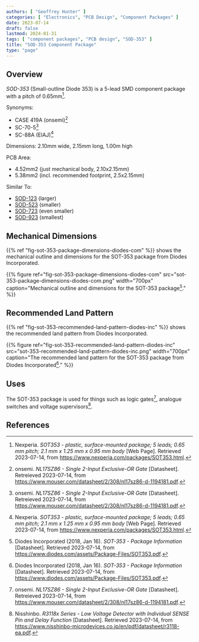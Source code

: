 ```yaml
---
authors: [ "Geoffrey Hunter" ]
categories: [ "Electronics", "PCB Design", "Component Packages" ]
date: 2023-07-14
draft: false
lastmod: 2024-01-31
tags: [ "component packages", "PCB design", "SOD-353" ]
title: "SOD-353 Component Package"
type: "page"
---
```


## Overview

_SOD-353_ (Small-outline Diode 353) is a 5-lead SMD component package with a pitch of 0.65mm[^nexperia-sot-353].

Synonyms:

* CASE 419A (onsemi)[^on-semi-nl17sz86-ds]
* SC-70-5[^on-semi-nl17sz86-ds]
* SC-88A (EIAJ)[^nexperia-sot-353]

Dimensions: 2.10mm wide, 2.15mm long, 1.00m high

PCB Area:
* 4.52mm2 (just mechanical body, 2.10x2.15mm)
* 5.38mm2 (incl. recommended footprint, 2.5x2.15mm)

Similar To:

* [SOD-123](/pcb-design/component-packages/sod-123-component-package/) (larger)
* [SOD-523](/pcb-design/component-packages/sod-523-component-package/) (smaller)
* [SOD-723](/pcb-design/component-packages/sod-723-component-package/) (even smaller)
* [SOD-923](/pcb-design/component-packages/sod-923-component-package/) (smallest)

## Mechanical Dimensions

{{% ref "fig-sot-353-package-dimensions-diodes-com" %}} shows the mechanical outline and dimensions for the SOT-353 package from Diodes Incorporated. 

{{% figure ref="fig-sot-353-package-dimensions-diodes-com" src="sot-353-package-dimensions-diodes-com.png" width="700px" caption="Mechanical outline and dimensions for the SOT-353 package[^diodes-incorp-sot-353-package-info]." %}}

## Recommended Land Pattern

{{% ref "fig-sot-353-recommended-land-pattern-diodes-inc" %}} shows the recommended land pattern from Diodes Incorporated.

{{% figure ref="fig-sot-353-recommended-land-pattern-diodes-inc" src="sot-353-recommended-land-pattern-diodes-inc.png" width="700px" caption="The recommended land pattern for the SOT-353 package from Diodes Incorporated[^diodes-incorp-sot-353-package-info]." %}}

## Uses

The SOT-353 package is used for things such as logic gates[^on-semi-nl17sz86-ds], analogue switches and voltage supervisors[^nisshinbo-r3118x-series-voltage-supervisors-ds].

## References

[^nexperia-sot-353]: Nexperia. _SOT353 - plastic, surface-mounted package; 5 leads; 0.65 mm pitch; 2.1 mm x 1.25 mm x 0.95 mm body_ [Web Page]. Retrieved 2023-07-14, from https://www.nexperia.com/packages/SOT353.html.
[^on-semi-nl17sz86-ds]: onsemi. _NL17SZ86 - Single 2-Input Exclusive-OR Gate_ [Datasheet]. Retreieved 2023-07-14, from https://www.mouser.com/datasheet/2/308/nl17sz86-d-1194181.pdf.
[^diodes-incorp-sot-353-package-info]: Diodes Incorporated (2018, Jan 16). _SOT-353 - Package Information_ [Datasheet]. Retrieved 2023-07-14, from https://www.diodes.com/assets/Package-Files/SOT353.pdf.
[^nisshinbo-r3118x-series-voltage-supervisors-ds]: Nisshinbo. _R3118x Series - Low Voltage Detector with Individual SENSE Pin and Delay Function_ [Datasheet]. Retrieved 2023-07-14, from https://www.nisshinbo-microdevices.co.jp/en/pdf/datasheet/r3118-ea.pdf.
